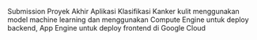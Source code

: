 Submission Proyek Akhir Aplikasi Klasifikasi Kanker kulit menggunakan model machine learning dan menggunakan Compute Engine untuk deploy backend, App Engine untuk deploy frontend di Google Cloud 
